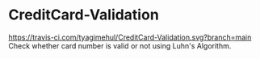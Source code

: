 # CreditCard-Validation
https://travis-ci.com/tyagimehul/CreditCard-Validation.svg?branch=main
Check whether card number is valid or not using Luhn's Algorithm.
